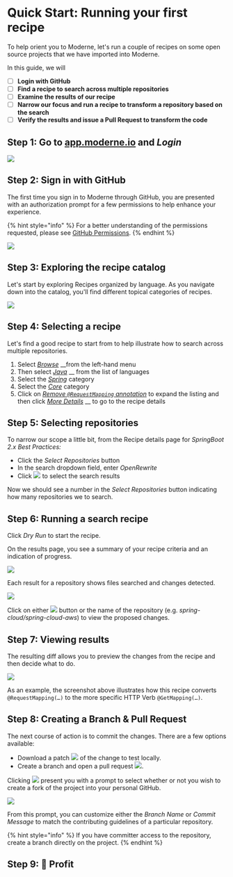 # Quick Start: Running your first recipe

To help orient you to Moderne, let's run a couple of recipes on some open source projects that we have imported into Moderne.

In this guide, we will

* [ ] **Login with GitHub**
* [ ] **Find a recipe to search across multiple repositories**
* [ ] **Examine the results of our recipe**
* [ ] **Narrow our focus and run a recipe to transform a repository based on the search**
* [ ] **Verify the results and issue a Pull Request to transform the code**

## Step 1: Go to [app.moderne.io](https://app.moderne.io) and _Login_

![](../.gitbook/assets/authentication-login.png)

## Step 2: Sign in with GitHub

The first time you sign in to Moderne through GitHub, you are presented with an authorization prompt for a few permissions to help enhance your experience.

{% hint style="info" %}
For a better understanding of the permissions requested, please see [GitHub Permissions](../references/github-permissions.md#oauth-permission).
{% endhint %}

![](../.gitbook/assets/authentication-github-signin.png)

## Step 3: Exploring the recipe catalog

Let's start by exploring Recipes organized by language. As you navigate down into the catalog, you'll find different topical categories of recipes.

![](../.gitbook/assets/recipe-catalog.png)

## Step 4: Selecting a recipe

Let's find a good recipe to start from to help illustrate how to search across multiple repositories.

1. Select [_Browse_](https://app.moderne.io/browse) \_\_from the left-hand menu
2. Then select [_Java_](https://app.moderne.io/recipes/org.openrewrite.java) \_\_ from the list of languages
3. Select the [_Spring_](https://app.moderne.io/recipes/org.openrewrite.java.spring) category
4. Select the [_Core_](https://app.moderne.io/recipes/org.openrewrite.java.spring.core) category
5. Click on [_Remove `@RequestMapping` annotation_](https://app.moderne.io/recipes/org.openrewrite.java.spring.NoRequestMappingAnnotation) to expand the listing and then click [_More Details_](https://app.moderne.io/recipes/org.openrewrite.java.spring.NoRequestMappingAnnotation) \_\_ to go to the recipe details

## Step 5: Selecting repositories

To narrow our scope a little bit, from the Recipe details page for _SpringBoot 2.x Best Practices:_

* Click the _Select Repositories_ button
* In the search dropdown field, enter _OpenRewrite_
* Click ![](../.gitbook/assets/select-only.png) to select the search results

Now we should see a number in the _Select Repositories_ button indicating how many repositories we to search.

## Step 6: Running a search recipe

Click _Dry Run_ to start the recipe.

On the results page, you see a summary of your recipe criteria and an indication of progress.

![](../.gitbook/assets/results-summary.png)

Each result for a repository shows files searched and changes detected.

![](../.gitbook/assets/recipe-results-pet-clinic.png)

Click on either ![](../.gitbook/assets/diff-button.png) button or the name of the repository \(e.g. _spring-cloud/spring-cloud-aws_\) to view the proposed changes.

## Step 7: Viewing results

The resulting diff allows you to preview the changes from the recipe and then decide what to do.

![](../.gitbook/assets/recipe-results-pet-clinic-diff.png)

As an example, the screenshot above illustrates how this recipe converts `@RequestMapping(…)` to the more specific HTTP Verb `@GetMapping(…)`.

## Step 8: Creating a Branch & Pull Request

The next course of action is to commit the changes. There are a few options available:

* Download a patch ![](../.gitbook/assets/result-diff-download-patch.png) of the change to test locally.
* Create a branch and open a pull request ![](../.gitbook/assets/result-diff-create-branch.png).

Clicking ![](../.gitbook/assets/result-diff-create-branch.png) present you with a prompt to select whether or not you wish to create a fork of the project into your personal GitHub.

![](../.gitbook/assets/results-diff-create-branch.png)

From this prompt, you can customize either the _Branch Name_ or _Commit Message_ to match the contributing guidelines of a particular repository.

{% hint style="info" %}
If you have committer access to the repository, create a branch directly on the project.
{% endhint %}

## Step 9: 🎉 Profit

